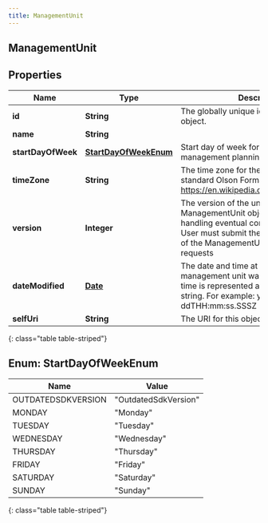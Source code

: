 ```yaml
---
title: ManagementUnit
---
```

## ManagementUnit


## Properties

| Name | Type | Description | Notes |
| ------------ | ------------- | ------------- | ------------- |
| **id** | **String** | The globally unique identifier for the object. |  [optional] |
| **name** | **String** |  |  [optional] |
| **startDayOfWeek** | [**StartDayOfWeekEnum**](#StartDayOfWeekEnum) | Start day of week for workforce management planning purposes |  [optional] |
| **timeZone** | **String** | The time zone for the management unit in standard Olson Format (See https://en.wikipedia.org/wiki/Tz_database) |  [optional] |
| **version** | **Integer** | The version of the underlying ManagementUnit object. Useful for handling eventual consistency issues.  User must submit the current version they of the ManagementUnit in any write requests |  |
| **dateModified** | [**Date**](Date.html) | The date and time at which this management unit was last modified. Date time is represented as an ISO-8601 string. For example: yyyy-MM-ddTHH:mm:ss.SSSZ |  [optional] |
| **selfUri** | **String** | The URI for this object |  [optional] |
{: class="table table-striped"}


<a name="StartDayOfWeekEnum"></a>

## Enum: StartDayOfWeekEnum

| Name | Value |
| ---- | ----- |
| OUTDATEDSDKVERSION | &quot;OutdatedSdkVersion&quot; |
| MONDAY | &quot;Monday&quot; |
| TUESDAY | &quot;Tuesday&quot; |
| WEDNESDAY | &quot;Wednesday&quot; |
| THURSDAY | &quot;Thursday&quot; |
| FRIDAY | &quot;Friday&quot; |
| SATURDAY | &quot;Saturday&quot; |
| SUNDAY | &quot;Sunday&quot; |
{: class="table table-striped"}


